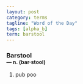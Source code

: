 ```yaml
---
layout: post
category: terms
tagline: "Word of the Day"
tags: [alpha_b]
term: barstool
---
```


<h3>Barstool<br/> <small>&mdash; n. (bar<span>&middot;</span>stool)</small></h3>
<p><ol><li>pub poo</li>
</ol></p>
